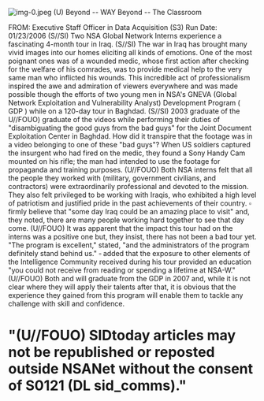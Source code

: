 ![img-0.jpeg](img-0.jpeg)
(U) Beyond -- WAY Beyond -- The Classroom

FROM:
Executive Staff Officer in Data Acquisition (S3)
Run Date: 01/23/2006
(S//SI) Two NSA Global Network Interns experience a fascinating 4-month tour in Iraq.
(S//SI) The war in Iraq has brought many vivid images into our homes eliciting all kinds of emotions. One of the most poignant ones was of a wounded medic, whose first action after checking for the welfare of his comrades, was to provide medical help to the very same man who inflicted his wounds. This incredible act of professionalism inspired the awe and admiration of viewers everywhere and was made possible though the efforts of two young men in NSA's GNEVA (Global Network Exploitation and Vulnerability Analyst) Development Program ( GDP ) while on a 120-day tour in Baghdad.
(S//SI) 2003 graduate of the
U//FOUO) graduate of the
videos while performing their duties of "disambiguating the good guys from the bad guys" for the Joint Document Exploitation Center in Baghdad. How did it transpire that the footage was in a video belonging to one of these "bad guys"? When US soldiers captured the insurgent who had fired on the medic, they found a Sony Handy Cam mounted on his rifle; the man had intended to use the footage for propaganda and training purposes.
(U//FOUO) Both NSA interns felt that all the people they worked with (military, government civilians, and contractors) were extraordinarily professional and devoted to the mission. They also felt privileged to be working with Iraqis, who exhibited a high level of patriotism and justified pride in the past achievements of their country. $\square$ firmly believe that "some day Iraq could be an amazing place to visit" and, they noted, there are many people working hard together to see that day come.
(U//FOUO) It was apparent that the impact this tour had on the interns was a positive one but, they insist, there has not been a bad tour yet. "The program is excellent," stated, "and the administrators of the program definitely stand behind us." $\square$ added that the exposure to other elements of the Intelligence Community received during his tour provided an education "you could not receive from reading or spending a lifetime at NSA-W."
(U//FOUO) Both and will graduate from the GDP in 2007 and, while it is not clear where they will apply their talents after that, it is obvious that the experience they gained from this program will enable them to tackle any challenge with skill and confidence.

# "(U//FOUO) SIDtoday articles may not be republished or reposted outside NSANet without the consent of S0121 (DL sid_comms)."
